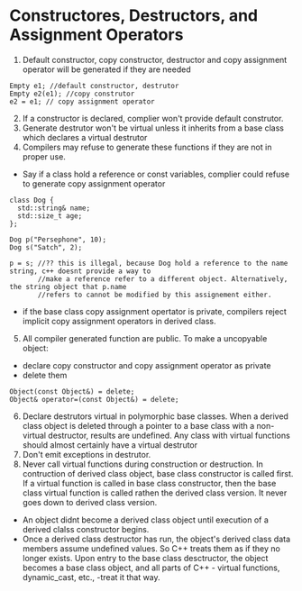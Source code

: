 # Constructores, Destructors, and Assignment Operators

1. Default constructor, copy constructor, destructor and copy assignment operator will be generated if they are needed
```
Empty e1; //default constructor, destrutor
Empty e2(e1); //copy construtor
e2 = e1; // copy assignment operator
```
2. If a constructor is declared, complier won't provide default construtor. 
3. Generate destrutor won't be virtual unless it inherits from a base class which declares a virtual destrutor
4. Compilers may refuse to generate these functions if they are not in proper use. 
- Say if a class hold a reference or const variables, complier could refuse to generate copy assignment operator
```
class Dog {
  std::string& name;
  std::size_t age;
};

Dog p("Persephone", 10);
Dog s("Satch", 2);

p = s; //?? this is illegal, because Dog hold a reference to the name string, c++ doesnt provide a way to 
       //make a reference refer to a different object. Alternatively, the string object that p.name 
       //refers to cannot be modified by this assignement either.
```
- if the base class copy assignment opertator is private, compilers reject implicit copy assignment operators in derived class.

5. All compiler generated function are public. To make a uncopyable object:
 - declare copy constructor and copy assignment operator as private
 - delete them
 ```
 Object(const Object&) = delete;
 Object& operator=(const Object&) = delete;
 ```
6. Declare destrutors virtual in polymorphic base classes. When a derived class object is deleted through a pointer to a base class with a non-virtual destructor, results are undefined. Any class with virtual functions should almost certainly have a virtual destrutor
7. Don't emit exceptions in destrutor.
8. Never call virtual functions during construction or destruction. In contruction of derived class object, base class constructor is called first. If a virtual function is called in base class constructor, then the base class virtual function is called rathen the derived class version. It never goes down to derived class version. 
- An object didnt become a derived class object until execution of a derived clalss constructor begins.
- Once a derived class destructor has run, the object's derived class data members assume undefined values. So C++ treats them as if they no longer exists. Upon entry to the base class desctructor, the object becomes a base class object, and all parts of C++ - virtual functions, dynamic_cast, etc., -treat it that way.

